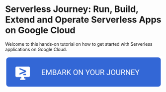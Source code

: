 # Serverless Journey: Run, Build, Extend and Operate Serverless Apps on Google Cloud

Welcome to this hands-on tutorial on how to get started with Serverless applications on Google Cloud.

[![Begin the Serverless Journey](.journey/journey.svg)](https://shell.cloud.google.com/cloudshell/editor?cloudshell_git_repo=https://github.com/nucleusengineering/serverless.git&cloudshell_tutorial=.journey/00-run.neos.md&show=ide&cloudshell_workspace=)



